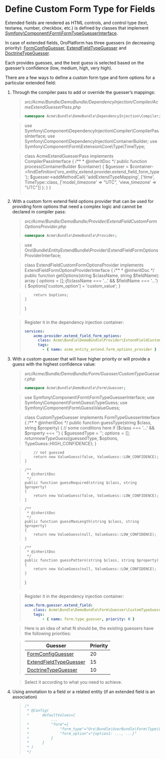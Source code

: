 <a id="book-entities-extended-entities-custom-form-type-for-fields"></a>

# Define Custom Form Type for Fields

Extended fields are rendered as HTML controls, and control type (text, textarea, number, checkbox, etc.) is defined by
classes that implement <a href="https://github.com/symfony/symfony/blob/5.4/src/Symfony/Component/Form/FormTypeGuesserInterface.php" target="_blank">Symfony\\Component\\Form\\FormTypeGuesserInterface</a>.

In case of extended fields, OroPlatform has three guessers (in decreasing priority): <a href="https://github.com/oroinc/platform/blob/5.1/src/Oro/Bundle/EntityBundle/Form/Guesser/FormConfigGuesser.php" target="_blank">FormConfigGuesser</a>, <a href="https://github.com/oroinc/platform/blob/5.1/src/Oro/Bundle/EntityExtendBundle/Form/Guesser/ExtendFieldTypeGuesser.php" target="_blank">ExtendFieldTypeGuesser</a> and <a href="https://github.com/oroinc/platform/blob/5.1/src/Oro/Bundle/EntityBundle/Form/Guesser/DoctrineTypeGuesser.php" target="_blank">DoctrineTypeGuesser</a>.

Each provides guesses, and the best guess is selected based on the guesser’s confidence (low, medium, high, very high).

There are a few ways to define a custom form type and form options for a particular extended field:

1. Through the compiler pass to add or override the guesser’s mappings:
   > *src/Acme/Bundle/DemoBundle/DependencyInjection/Compiler/AcmeExtendGuesserPass.php*
   > ```php
   > namespace Acme\Bundle\DemoBundle\DependencyInjection\Compiler;

   > use Symfony\Component\DependencyInjection\Compiler\CompilerPassInterface;
   > use Symfony\Component\DependencyInjection\ContainerBuilder;
   > use Symfony\Component\Form\Extension\Core\Type\TimeType;

   > class AcmeExtendGuesserPass implements CompilerPassInterface
   > {
   >     /**
   >      * @inheritDoc
   >      */
   >     public function process(ContainerBuilder $container)
   >     {
   >         $guesser = $container->findDefinition('oro_entity_extend.provider.extend_field_form_type');
   >         $guesser->addMethodCall(
   >             'addExtendTypeMapping',
   >             ['time', TimeType::class, ['model_timezone' => "UTC", 'view_timezone' => "UTC"]]
   >         );
   >     }
   > }
   > ```
2. With a custom form extend field options provider that can be used for providing form options that need a complex logic and cannot be declared in compiler pass:
   > *src/Acme/Bundle/DemoBundle/Provider/ExtendFieldCustomFormOptionsProvider.php*
   > ```php
   > namespace Acme\Bundle\DemoBundle\Provider;

   > use Oro\Bundle\EntityExtendBundle\Provider\ExtendFieldFormOptionsProviderInterface;

   > class ExtendFieldCustomFormOptionsProvider implements ExtendFieldFormOptionsProviderInterface
   > {
   >     /**
   >      * @inheritDoc
   >      */
   >     public function getOptions(string $className, string $fieldName): array
   >     {
   >         $options = [];
   >         if ($className === '...' && $fieldName === '...') {
   >             $options['custom_option'] = 'custom_value';
   >         }

   >         return $options;
   >     }
   > }
   > ```

   > Register it in the dependency injection container:
   > ```yaml
   > services:
   >     acme.provider.extend_field_form_options:
   >       class: Acme\Bundle\DemoBundle\Provider\ExtendFieldCustomFormOptionsProvider
   >       tags:
   >         - { name: acme_entity_extend.form_options_provider }
   > ```
3. With a custom guesser that will have higher priority or will provide a guess with the highest confidence value:
   > *src/Acme/Bundle/DemoBundle/Form/Guesser/CustomTypeGuesser.php*
   > ```php
   > namespace Acme\Bundle\DemoBundle\Form\Guesser;

   > use Symfony\Component\Form\FormTypeGuesserInterface;
   > use Symfony\Component\Form\Guess\TypeGuess;
   > use Symfony\Component\Form\Guess\ValueGuess;

   > class CustomTypeGuesser implements FormTypeGuesserInterface
   > {
   >     /**
   >      * @inheritDoc
   >      */
   >     public function guessType(string $class, string $property)
   >     {
   >         // some conditions here
   >         if ($class === '...' && $property === '') {
   >             $guessedType = '';
   >             $options     = [];
   >             return new TypeGuess($guessedType, $options, TypeGuess::HIGH_CONFIDENCE);
   >         }

   >         // not guessed
   >         return new ValueGuess(false, ValueGuess::LOW_CONFIDENCE);
   >     }

   >     /**
   >      * @inheritDoc
   >      */
   >     public function guessRequired(string $class, string $property)
   >     {
   >         return new ValueGuess(false, ValueGuess::LOW_CONFIDENCE);
   >     }

   >     /**
   >      * @inheritDoc
   >      */
   >     public function guessMaxLength(string $class, string $property)
   >     {
   >         return new ValueGuess(null, ValueGuess::LOW_CONFIDENCE);
   >     }

   >     /**
   >      * @inheritDoc
   >      */
   >     public function guessPattern(string $class, string $property)
   >     {
   >         return new ValueGuess(null, ValueGuess::LOW_CONFIDENCE);
   >     }
   > }
   > ```

   > Register it in the dependency injection container:
   > ```yaml
   > acme.form.guesser.extend_field:
   >     class: Acme\Bundle\DemoBundle\Form\Guesser\CustomTypeGuesser
   >     tags:
   >         - { name: form.type_guesser, priority: N }
   > ```

   > Here is an idea of what N should be, the existing guessers have the following priorities:

   > | Guesser                                                                                                                                                                    |   Priority |
   > |----------------------------------------------------------------------------------------------------------------------------------------------------------------------------|------------|
   > | <a href="https://github.com/oroinc/platform/blob/5.1/src/Oro/Bundle/EntityBundle/Form/Guesser/FormConfigGuesser.php" target="_blank">FormConfigGuesser</a>                 |         20 |
   > | <a href="https://github.com/oroinc/platform/blob/5.1/src/Oro/Bundle/EntityExtendBundle/Form/Guesser/ExtendFieldTypeGuesser.php" target="_blank">ExtendFieldTypeGuesser</a> |         15 |
   > | <a href="https://github.com/oroinc/platform/blob/5.1/src/Oro/Bundle/EntityBundle/Form/Guesser/DoctrineTypeGuesser.php" target="_blank">DoctrineTypeGuesser</a>             |         10 |

   > Select it according to what you need to achieve.
4. Using annotation to a field or a related entity (if an extended field is an association)
   > ```php
   > /*
   >  * @Config(
   >  *      defaultValues={
   >             ...
   >  *          "form"={
   >  *              "form_type"="Oro\Bundle\UserBundle\Form\Type\UserSelectType",
   >  *              "form_option"="{option1: ..., ...}"
   >  *          }
   >  *      }
   >  * )
   >  */
   > ```

<!-- Frontend -->

